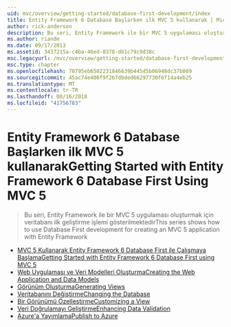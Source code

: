 ```yaml
---
uid: mvc/overview/getting-started/database-first-development/index
title: Entity Framework 6 Database Başlarken ilk MVC 5 kullanarak | Microsoft Docs
author: rick-anderson
description: Bu seri, Entity Framework ile bir MVC 5 uygulaması oluşturmak için veritabanı ilk geliştirme işlemi gösterilmektedir
ms.author: riande
ms.date: 09/17/2013
ms.assetid: 3437215a-c4ba-46ed-8378-d61c79c9d38c
msc.legacyurl: /mvc/overview/getting-started/database-first-development
msc.type: chapter
ms.openlocfilehash: 70795eb6502231846639b445d5b06948dc37b009
ms.sourcegitcommit: 45ac74e400f9f2b7dbded66297730f6f14a4eb25
ms.translationtype: MT
ms.contentlocale: tr-TR
ms.lasthandoff: 08/16/2018
ms.locfileid: "41756783"
---
```

<a name="getting-started-with-entity-framework-6-database-first-using-mvc-5"></a><span data-ttu-id="3f7f0-103">Entity Framework 6 Database Başlarken ilk MVC 5 kullanarak</span><span class="sxs-lookup"><span data-stu-id="3f7f0-103">Getting Started with Entity Framework 6 Database First Using MVC 5</span></span>
====================
> <span data-ttu-id="3f7f0-104">Bu seri, Entity Framework ile bir MVC 5 uygulaması oluşturmak için veritabanı ilk geliştirme işlemi gösterilmektedir</span><span class="sxs-lookup"><span data-stu-id="3f7f0-104">This series shows how to use Database First development for creating an MVC 5 application with Entity Framework</span></span>


- [<span data-ttu-id="3f7f0-105">MVC 5 Kullanarak Entity Framework 6 Database First ile Çalışmaya Başlama</span><span class="sxs-lookup"><span data-stu-id="3f7f0-105">Getting Started with Entity Framework 6 Database First using MVC 5</span></span>](setting-up-database.md)
- [<span data-ttu-id="3f7f0-106">Web Uygulaması ve Veri Modelleri Oluşturma</span><span class="sxs-lookup"><span data-stu-id="3f7f0-106">Creating the Web Application and Data Models</span></span>](creating-the-web-application.md)
- [<span data-ttu-id="3f7f0-107">Görünüm Oluşturma</span><span class="sxs-lookup"><span data-stu-id="3f7f0-107">Generating Views</span></span>](generating-views.md)
- [<span data-ttu-id="3f7f0-108">Veritabanını Değiştirme</span><span class="sxs-lookup"><span data-stu-id="3f7f0-108">Changing the Database</span></span>](changing-the-database.md)
- [<span data-ttu-id="3f7f0-109">Bir Görünümü Özelleştirme</span><span class="sxs-lookup"><span data-stu-id="3f7f0-109">Customizing a View</span></span>](customizing-a-view.md)
- [<span data-ttu-id="3f7f0-110">Veri Doğrulamayı Geliştirme</span><span class="sxs-lookup"><span data-stu-id="3f7f0-110">Enhancing Data Validation</span></span>](enhancing-data-validation.md)
- [<span data-ttu-id="3f7f0-111">Azure'a Yayımlama</span><span class="sxs-lookup"><span data-stu-id="3f7f0-111">Publish to Azure</span></span>](publish-to-azure.md)
